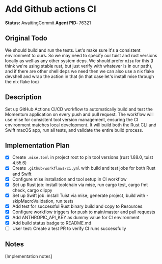 # Add Github actions CI
**Status:** AwaitingCommit
**Agent PID:** 76321

## Original Todo
We should build and run the tests. Let's make sure it's a consistent environment to ours. So we may need to specify our tuist and rust versions locally as well as any other system deps. We should prefer `mise` for this (I think we're using stable rust, but just verify with whatever is in our path), and if there are other shell deps we need then we can also use a nix flake devshell and wrap the action in that (in that case let's install mise through the nix flake too)

## Description
Set up GitHub Actions CI/CD workflow to automatically build and test the Momentum application on every push and pull request. The workflow will use mise for consistent tool version management, ensuring the CI environment matches local development. It will build both the Rust CLI and Swift macOS app, run all tests, and validate the entire build process.

## Implementation Plan
- [x] Create `.mise.toml` in project root to pin tool versions (rust 1.88.0, tuist 4.55.6)
- [x] Create `.github/workflows/ci.yml` with build and test jobs for both Rust and Swift
- [x] Configure mise installation and tool setup in CI workflow
- [x] Set up Rust job: install toolchain via mise, run cargo test, cargo fmt check, cargo clippy
- [x] Set up Swift job: install Tuist via mise, generate project, build with -skipMacroValidation, run tests
- [x] Add test for successful Rust binary build and copy to Resources
- [x] Configure workflow triggers for push to main/master and pull requests
- [x] Add ANTHROPIC_API_KEY as dummy value for CI environment
- [x] Add build status badge to README.md
- [ ] User test: Create a test PR to verify CI runs successfully

## Notes
[Implementation notes]